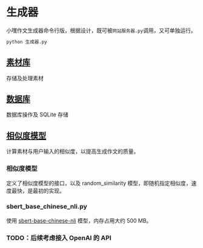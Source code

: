 # 生成器

小嘿作文生成器命令行版，根据设计，既可被`网站服务器.py`调用，又可单独运行。

```python
python 生成器.py
```

## [素材库](./素材库/)

存储及处理素材

## [数据库](./数据库/)

数据库操作及 SQLite 存储

## [相似度模型](./相似度模型/)

计算素材与用户输入的相似度，以提高生成作文的质量。

### 相似度模型

定义了相似度模型的接口，以及 random_similarity 模型，即随机指定相似度，速度最快，是最初的实现。

### sbert_base_chinese_nli.py

使用 [sbert-base-chinese-nli](https://huggingface.co/uer/sbert-base-chinese-nli) 模型，内存占用大约 500 MB。

### TODO：后续考虑接入 OpenAI 的 API
